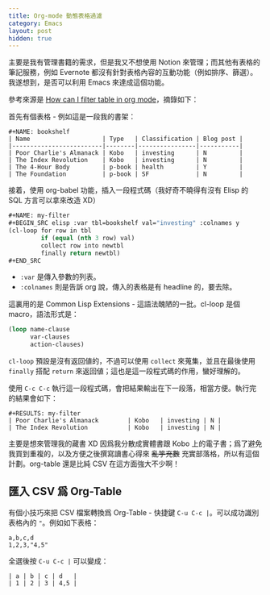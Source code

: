 ```yaml
---
title: Org-mode 動態表格過濾
category: Emacs
layout: post
hidden: true
---
```


主要是我有管理書籍的需求，但是我又不想使用 Notion 來管理；而其他有表格的筆記服務，例如 Evernote 都沒有針對表格內容的互動功能（例如排序、篩選）。我遂想到，是否可以利用 Emacs 來達成這個功能。

參考來源是 [How can I filter table in org mode](https://emacs.stackexchange.com/questions/20129/how-can-i-filter-table-in-org-mode)，摘錄如下：

首先有個表格 - 例如這是一段我的書架：

```
#+NAME: bookshelf
| Name                    | Type   | Classification | Blog post |
|-------------------------|--------|----------------|-----------|
| Poor Charlie's Almanack | Kobo   | investing      | N         |
| The Index Revolution    | Kobo   | investing      | N         |
| The 4-Hour Body         | p-book | health         | Y         |
| The Foundation          | p-book | SF             | N         |
```

接着，使用 org-babel 功能，插入一段程式碼（我好奇不曉得有沒有 Elisp 的 SQL 方言可以拿來改造 XD）

```lisp
#+NAME: my-filter
#+BEGIN_SRC elisp :var tbl=bookshelf val="investing" :colnames y
(cl-loop for row in tbl
         if (equal (nth 3 row) val)
         collect row into newtbl
         finally return newtbl)
#+END_SRC
```

- `:var` 是傳入參數的列表。
- `:colnames` 則是告訴 org 說，傳入的表格是有 headline 的，要去除。

這裏用的是 Common Lisp Extensions - 這語法醜陋的一批。cl-loop 是個 macro，語法形式是：

```lisp
(loop name-clause
      var-clauses
      action-clauses)
```

`cl-loop` 預設是沒有返回値的，不過可以使用 `collect` 來蒐集，並且在最後使用 `finally` 搭配 `return` 來返回値；這也是這一段程式碼的作用，蠻好理解的。

使用 `C-c C-c` 執行這一段程式碼，會把結果輸出在下一段落，相當方便。執行完的結果會如下：

```
#+RESULTS: my-filter
| Poor Charlie's Almanack        | Kobo   | investing | N |
| The Index Revolution           | Kobo   | investing | N |
```

主要是想來管理我的藏書 XD 因爲我分散成實體書跟 Kobo 上的電子書；爲了避免我買到重複的，以及方便之後撰寫讀書心得來 <del>亂竽充數</del> 充實部落格，所以有這個計劃。org-table 還是比純 CSV 在這方面強大不少啊！

## 匯入 CSV 爲 Org-Table

有個小技巧來把 CSV 檔案轉換爲 Org-Table - 快捷鍵 `C-u C-c |`。可以成功識別表格內的 `"`。例如如下表格：

```
a,b,c,d
1,2,3,"4,5"
```

全選後按 `C-u C-c |` 可以變成：

```
| a | b | c | d   |
| 1 | 2 | 3 | 4,5 |
```

